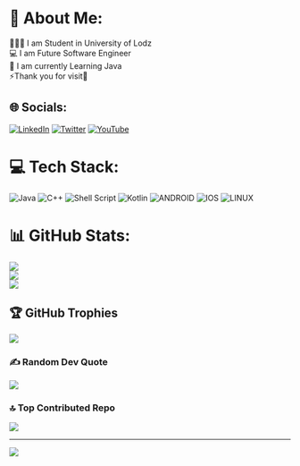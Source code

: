 # 💫 About Me:
👨🏻‍🎓 I am Student in University of Lodz<br>💻 I am Future Software Engineer<br>🌱 I am currently Learning Java<br>⚡Thank you for visit🙂


## 🌐 Socials:
[![LinkedIn](https://img.shields.io/badge/LinkedIn-%230077B5.svg?logo=linkedin&logoColor=white)](https://linkedin.com/in/https://www.linkedin.com/in/adkham-salaydinov-1b1890224/) [![Twitter](https://img.shields.io/badge/Twitter-%231DA1F2.svg?logo=Twitter&logoColor=white)](https://twitter.com/https://twitter.com/Adkham_2001) [![YouTube](https://img.shields.io/badge/YouTube-%23FF0000.svg?logo=YouTube&logoColor=white)](https://youtube.com/@@javacoders010) 

# 💻 Tech Stack:
![Java](https://img.shields.io/badge/java-%23ED8B00.svg?style=for-the-badge&logo=java&logoColor=white) ![C++](https://img.shields.io/badge/c++-%2300599C.svg?style=for-the-badge&logo=c%2B%2B&logoColor=white) ![Shell Script](https://img.shields.io/badge/shell_script-%23121011.svg?style=for-the-badge&logo=gnu-bash&logoColor=white) ![Kotlin](https://img.shields.io/badge/kotlin-%230095D5.svg?style=for-the-badge&logo=kotlin&logoColor=white) ![ANDROID](https://img.shields.io/badge/android-%2320232a.svg?style=for-the-badge&logo=android&logoColor=%a4c639) ![IOS](https://img.shields.io/badge/IOS-%2320232a.svg?style=for-the-badge&logo=apple&logoColor=white) ![LINUX](https://img.shields.io/badge/Linux-FCC624?style=for-the-badge&logo=linux&logoColor=black)
# 📊 GitHub Stats:
![](https://github-readme-stats.vercel.app/api?username=adhambek010&theme=tokyonight&hide_border=true&include_all_commits=true&count_private=true)<br/>
![](https://github-readme-streak-stats.herokuapp.com/?user=adhambek010&theme=tokyonight&hide_border=true)<br/>
![](https://github-readme-stats.vercel.app/api/top-langs/?username=adhambek010&theme=tokyonight&hide_border=true&include_all_commits=true&count_private=true&layout=compact)

## 🏆 GitHub Trophies
![](https://github-profile-trophy.vercel.app/?username=adhambek010&theme=tokyonight&no-frame=true&no-bg=true&margin-w=4)

### ✍️ Random Dev Quote
![](https://quotes-github-readme.vercel.app/api?type=horizontal&theme=tokyonight)

### 🔝 Top Contributed Repo
![](https://github-contributor-stats.vercel.app/api?username=adhambek010&limit=5&theme=tokyonight&combine_all_yearly_contributions=true)

---
[![](https://visitcount.itsvg.in/api?id=adhambek010&icon=9&color=1)](https://visitcount.itsvg.in)

<!-- Proudly created with GPRM ( https://gprm.itsvg.in ) -->
